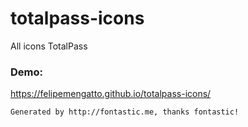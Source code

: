 # totalpass-icons
All icons TotalPass

### Demo:
https://felipemengatto.github.io/totalpass-icons/

```
Generated by http://fontastic.me, thanks fontastic!
```

